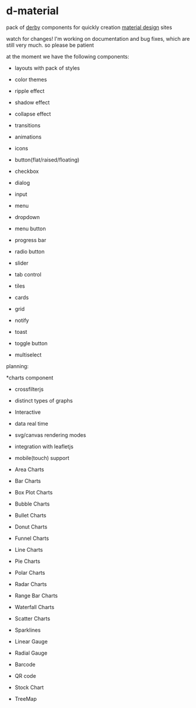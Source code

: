 d-material
==========

pack of [derby](https://github.com/derbyjs/derby) components for quickly creation [material design](https://www.google.com/design/spec/material-design/introduction.html) sites

watch for changes!
I'm working on documentation and bug fixes, which are still very much.
so please be patient

at the moment we have the following components:

- layouts with pack of styles
- color themes
- ripple effect
- shadow effect
- collapse effect

- transitions
- animations

- icons

- button(flat/raised/floating)
- checkbox
- dialog
- input
- menu
- dropdown
- menu button
- progress bar
- radio button
- slider
- tab control
- tiles
- cards
- grid
- notify
- toast
- toggle button
- multiselect

planning:

*charts component
- crossfilterjs
- distinct types of graphs
- Interactive
- data real time
- svg/canvas rendering modes
- integration with leafletjs
- mobile(touch) support

- Area Charts
- Bar Charts
- Box Plot Charts
- Bubble Charts
- Bullet Charts
- Donut Charts
- Funnel Charts
- Line Charts
- Pie Charts
- Polar Charts
- Radar Charts
- Range Bar Charts
- Waterfall Charts
- Scatter Charts
- Sparklines
- Linear Gauge
- Radial Gauge
- Barcode
- QR code
- Stock Chart
- TreeMap




